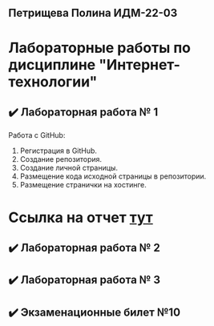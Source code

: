 ## Петрищева Полина ИДМ-22-03
# Лабораторные работы по дисциплине "Интернет-технологии"

## ✔️ Лабораторная работа № 1

Работа с GitHub: 
1. Регистрация в GitHub.
2. Создание репозитория.
3. Создание личной страницы.
4. Размещение кода исходной страницы в репозитории.
5. Размещение странички на хостинге.
# Ссылка на отчет [тут](file:///Users/polina/Desktop/index.html)


## ✔️ Лабораторная работа № 2


## ✔️ Лабораторная работа № 3


## ✔️ Экзаменационные билет №10
